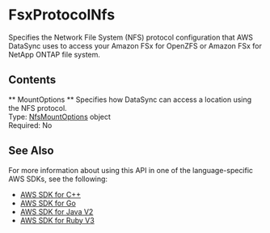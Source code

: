 # FsxProtocolNfs<a name="API_FsxProtocolNfs"></a>

Specifies the Network File System \(NFS\) protocol configuration that AWS DataSync uses to access your Amazon FSx for OpenZFS or Amazon FSx for NetApp ONTAP file system\.

## Contents<a name="API_FsxProtocolNfs_Contents"></a>

 ** MountOptions **   <a name="DataSync-Type-FsxProtocolNfs-MountOptions"></a>
Specifies how DataSync can access a location using the NFS protocol\.  
Type: [NfsMountOptions](API_NfsMountOptions.md) object  
Required: No

## See Also<a name="API_FsxProtocolNfs_SeeAlso"></a>

For more information about using this API in one of the language\-specific AWS SDKs, see the following:
+  [AWS SDK for C\+\+](https://docs.aws.amazon.com/goto/SdkForCpp/datasync-2018-11-09/FsxProtocolNfs) 
+  [AWS SDK for Go](https://docs.aws.amazon.com/goto/SdkForGoV1/datasync-2018-11-09/FsxProtocolNfs) 
+  [AWS SDK for Java V2](https://docs.aws.amazon.com/goto/SdkForJavaV2/datasync-2018-11-09/FsxProtocolNfs) 
+  [AWS SDK for Ruby V3](https://docs.aws.amazon.com/goto/SdkForRubyV3/datasync-2018-11-09/FsxProtocolNfs) 